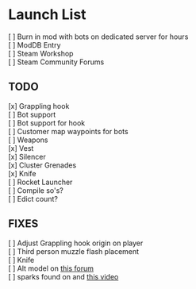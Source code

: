 # Launch List

[ ] Burn in mod with bots on dedicated server for hours  
[ ] ModDB Entry  
[ ] Steam Workshop  
[ ] Steam Community Forums  

## TODO

[x] Grappling hook  
[ ] Bot support  
    [ ] Bot support for hook  
    [ ] Customer map waypoints for bots  
[ ] Weapons  
    [x] Vest  
    [x] Silencer  
    [x] Cluster Grenades  
    [x] Knife  
    [ ] Rocket Launcher  
[ ] Compile so's?  
[ ] Edict count?  

## FIXES

[ ] Adjust Grappling hook origin on player  
[ ] Third person muzzle flash placement  
[ ] Knife  
    [ ] Alt model on [this forum](https://forums.alliedmods.net/showthread.php?p=1701941)  
    [ ] sparks found on and [this video](https://www.youtube.com/watch?v=-CjaytQLWFY)  
